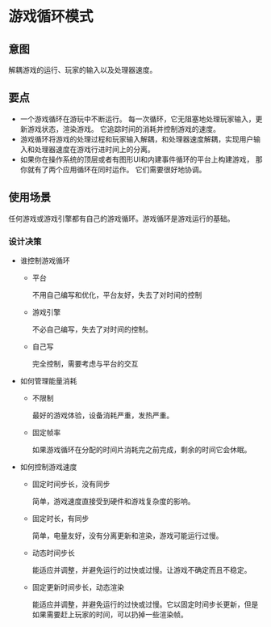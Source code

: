 # 游戏循环模式
## 意图
解耦游戏的运行、玩家的输入以及处理器速度。

## 要点
- 一个游戏循环在游玩中不断运行。 每一次循环，它无阻塞地处理玩家输入，更新游戏状态，渲染游戏。 它追踪时间的消耗并控制游戏的速度。
- 游戏循环将游戏的处理过程和玩家输入解耦，和处理器速度解耦，实现用户输入和处理器速度在游戏行进时间上的分离。
- 如果你在操作系统的顶层或者有图形UI和内建事件循环的平台上构建游戏， 那你就有了两个应用循环在同时运作。 它们需要很好地协调。

## 使用场景
任何游戏或游戏引擎都有自己的游戏循环。游戏循环是游戏运行的基础。

### 设计决策
- 谁控制游戏循环

    - 平台
        
        不用自己编写和优化，平台友好，失去了对时间的控制
    - 游戏引擎
  
        不必自己编写，失去了对时间的控制。
    - 自己写
  
        完全控制，需要考虑与平台的交互

- 如何管理能量消耗
    
    - 不限制

        最好的游戏体验，设备消耗严重，发热严重。

    - 固定帧率

        如果游戏循环在分配的时间片消耗完之前完成，剩余的时间它会休眠。

-  如何控制游戏速度

    - 固定时间步长，没有同步

        简单，游戏速度直接受到硬件和游戏复杂度的影响。

    - 固定时长，有同步
  
        简单，电量友好，没有分离更新和渲染，游戏可能运行过慢。

    - 动态时间步长

        能适应并调整，并避免运行的过快或过慢。让游戏不确定而且不稳定。

    - 固定更新时间步长，动态渲染

        能适应并调整，并避免运行的过快或过慢。它以固定时间步长更新，但是如果需要赶上玩家的时间，可以扔掉一些渲染帧。
    